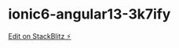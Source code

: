 # ionic6-angular13-3k7ify

[Edit on StackBlitz ⚡️](https://stackblitz.com/edit/ionic6-angular13-3k7ify)


